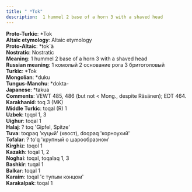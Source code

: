 ```yaml
---
title: " *Tok"
description:  1 hummel 2 base of a horn 3 with a shaved head
---
```


<strong>Proto-Turkic</strong>:  *Tok<br>
<strong>Altaic etymology</strong>:  Altaic etymology<br>
<strong> Proto-Altaic</strong>:  *tok`à<br>
<strong>Nostratic</strong>:  Nostratic<br>
<strong>Meaning</strong>:  1 hummel 2 base of a horn 3 with a shaved head<br>
<strong>Russian meaning</strong>:  1 комолый 2 основание рога 3 бритоголовый<br>
<strong>Turkic</strong>:  *Tok<br>
<strong>Mongolian</strong>:  *duku<br>
<strong>Tungus-Manchu</strong>:  *dokta-<br>
<strong>Japanese</strong>:  *takua<br>
<strong>Comments</strong>:  VEWT 485, 486 (but not < Mong., despite Räsänen); EDT 464.<br>
<strong>Karakhanid</strong>:  toq 3 (MK)<br>
<strong>Middle Turkic</strong>:  toqal (R) 1<br>
<strong>Uzbek</strong>:  tọqɔl 1, 3<br>
<strong>Uighur</strong>:  toqal 1<br>
<strong>Halaj</strong>:  ? toq 'Gipfel, Spitze'<br>
<strong>Tuva</strong>:  toqpaq 'куцый' (хвост), doqpaq 'корноухий'<br>
<strong>Tofalar</strong>:  ? to'q 'крупный о шарообразном'<br>
<strong>Kirghiz</strong>:  toqol 1<br>
<strong>Kazakh</strong>:  toqal 1, 2<br>
<strong>Noghai</strong>:  toqal, toqalaq 1, 3<br>
<strong>Bashkir</strong>:  tuqal 1<br>
<strong>Balkar</strong>:  toqal 1<br>
<strong>Karaim</strong>:  toqal 'с тупым концом'<br>
<strong>Karakalpak</strong>:  toqal 1<br>


